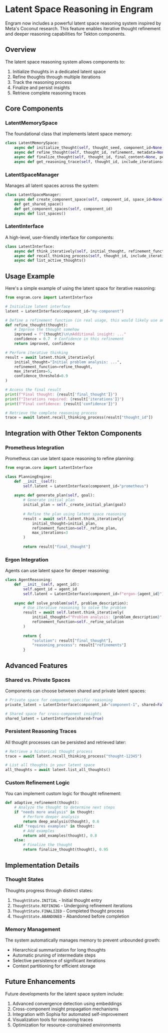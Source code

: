# Latent Space Reasoning in Engram

Engram now includes a powerful latent space reasoning system inspired by Meta's Coconut research. This feature enables iterative thought refinement and deeper reasoning capabilities for Tekton components.

## Overview

The latent space reasoning system allows components to:

1. Initialize thoughts in a dedicated latent space
2. Refine thoughts through multiple iterations
3. Track the reasoning process
4. Finalize and persist insights
5. Retrieve complete reasoning traces

## Core Components

### LatentMemorySpace

The foundational class that implements latent space memory:

```python
class LatentMemorySpace:
    async def initialize_thought(self, thought_seed, component_id=None, metadata=None)
    async def refine_thought(self, thought_id, refinement, metadata=None)
    async def finalize_thought(self, thought_id, final_content=None, persist=True)
    async def get_reasoning_trace(self, thought_id, include_iterations=False)
```

### LatentSpaceManager

Manages all latent spaces across the system:

```python
class LatentSpaceManager:
    async def create_component_space(self, component_id, space_id=None)
    def get_shared_space()
    def get_component_spaces(self, component_id)
    async def list_spaces()
```

### LatentInterface

A high-level, user-friendly interface for components:

```python
class LatentInterface:
    async def think_iteratively(self, initial_thought, refinement_function, max_iterations=3)
    async def recall_thinking_process(self, thought_id, include_iterations=True)
    async def list_active_thoughts()
```

## Usage Example

Here's a simple example of using the latent space for iterative reasoning:

```python
from engram.core import LatentInterface

# Initialize latent interface
latent = LatentInterface(component_id="my-component")

# Define a refinement function (in real usage, this would likely use an LLM)
def refine_thought(thought):
    # Improve the thought somehow
    improved = f"{thought}\n\nAdditional insight: ..."
    confidence = 0.7  # Confidence in this refinement
    return improved, confidence

# Perform iterative thinking
result = await latent.think_iteratively(
    initial_thought="Initial problem analysis: ...",
    refinement_function=refine_thought,
    max_iterations=5,
    confidence_threshold=0.9
)

# Access the final result
print(f"Final thought: {result['final_thought']}")
print(f"Iterations required: {result['iterations']}")
print(f"Final confidence: {result['confidence']}")

# Retrieve the complete reasoning process
trace = await latent.recall_thinking_process(result["thought_id"])
```

## Integration with Other Tekton Components

### Prometheus Integration

Prometheus can use latent space reasoning to refine planning:

```python
from engram.core import LatentInterface

class PlanningEngine:
    def __init__(self):
        self.latent = LatentInterface(component_id="prometheus")
        
    async def generate_plan(self, goal):
        # Generate initial plan
        initial_plan = self._create_initial_plan(goal)
        
        # Refine the plan using latent space reasoning
        result = await self.latent.think_iteratively(
            initial_thought=initial_plan,
            refinement_function=self._refine_plan,
            max_iterations=3
        )
        
        return result["final_thought"]
```

### Ergon Integration

Agents can use latent space for deeper reasoning:

```python
class AgentReasoning:
    def __init__(self, agent_id):
        self.agent_id = agent_id
        self.latent = LatentInterface(component_id=f"ergon-{agent_id}")
        
    async def solve_problem(self, problem_description):
        # Use iterative reasoning to solve the problem
        result = await self.latent.think_iteratively(
            initial_thought=f"Problem analysis: {problem_description}",
            refinement_function=self._refine_solution
        )
        
        return {
            "solution": result["final_thought"],
            "reasoning_process": result["refinements"]
        }
```

## Advanced Features

### Shared vs. Private Spaces

Components can choose between shared and private latent spaces:

```python
# Private space for component-specific reasoning
private_latent = LatentInterface(component_id="component-1", shared=False)

# Shared space for cross-component insights
shared_latent = LatentInterface(shared=True)
```

### Persistent Reasoning Traces

All thought processes can be persisted and retrieved later:

```python
# Retrieve a historical thought process
trace = await latent.recall_thinking_process("thought-12345")

# List all thoughts in your latent space
all_thoughts = await latent.list_all_thoughts()
```

### Custom Refinement Logic

You can implement custom logic for thought refinement:

```python
def adaptive_refinement(thought):
    # Analyze the thought to determine next steps
    if "needs more analysis" in thought:
        # Perform deeper analysis
        return deep_analysis(thought), 0.6
    elif "requires examples" in thought:
        # Add examples
        return add_examples(thought), 0.8
    else:
        # Finalize the thought
        return finalize_thought(thought), 0.95
```

## Implementation Details

### Thought States

Thoughts progress through distinct states:

1. `ThoughtState.INITIAL` - Initial thought entry
2. `ThoughtState.REFINING` - Undergoing refinement iterations
3. `ThoughtState.FINALIZED` - Completed thought process
4. `ThoughtState.ABANDONED` - Abandoned before completion

### Memory Management

The system automatically manages memory to prevent unbounded growth:

- Hierarchical summarization for long thoughts
- Automatic pruning of intermediate steps
- Selective persistence of significant iterations
- Context partitioning for efficient storage

## Future Enhancements

Future developments for the latent space system include:

1. Advanced convergence detection using embeddings
2. Cross-component insight propagation mechanisms
3. Integration with Sophia for automated self-improvement
4. Visualization tools for reasoning traces
5. Optimization for resource-constrained environments